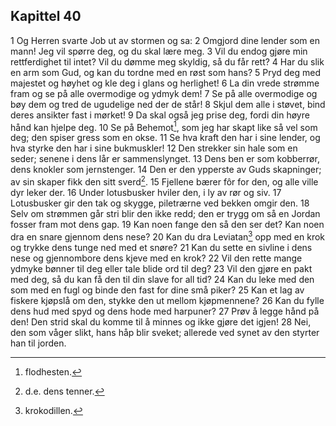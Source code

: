 ## Kapittel 40

1 Og Herren svarte Job ut av stormen og sa:
2 Omgjord dine lender som en mann! Jeg vil spørre deg, og du skal lære meg.
3 Vil du endog gjøre min rettferdighet til intet? Vil du dømme meg skyldig, så du får rett?
4 Har du slik en arm som Gud, og kan du tordne med en røst som hans?
5 Pryd deg med majestet og høyhet og kle deg i glans og herlighet!
6 La din vrede strømme fram og se på alle overmodige og ydmyk dem!
7 Se på alle overmodige og bøy dem og tred de ugudelige ned der de står!
8 Skjul dem alle i støvet, bind deres ansikter fast i mørket!
9 Da skal også jeg prise deg, fordi din høyre hånd kan hjelpe deg.
10 Se på Behemot[^1], som jeg har skapt like så vel som deg; den spiser gress som en okse.
11 Se hva kraft den har i sine lender, og hva styrke den har i sine bukmuskler!
12 Den strekker sin hale som en seder; senene i dens lår er sammenslynget.
13 Dens ben er som kobberrør, dens knokler som jernstenger.
14 Den er den ypperste av Guds skapninger; av sin skaper fikk den sitt sverd[^2].
15 Fjellene bærer fôr for den, og alle ville dyr leker der.
16 Under lotusbusker hviler den, i ly av rør og siv.
17 Lotusbusker gir den tak og skygge, piletrærne ved bekken omgir den.
18 Selv om strømmen går stri blir den ikke redd; den er trygg om så en Jordan fosser fram mot dens gap.
19 Kan noen fange den så den ser det? Kan noen dra en snare gjennom dens nese?
20 Kan du dra Leviatan[^3] opp med en krok og trykke dens tunge ned med et snøre?
21 Kan du sette en sivline i dens nese og gjennombore dens kjeve med en krok?
22 Vil den rette mange ydmyke bønner til deg eller tale blide ord til deg?
23 Vil den gjøre en pakt med deg, så du kan få den til din slave for all tid?
24 Kan du leke med den som med en fugl og binde den fast for dine små piker?
25 Kan et lag av fiskere kjøpslå om den, stykke den ut mellom kjøpmennene?
26 Kan du fylle dens hud med spyd og dens hode med harpuner?
27 Prøv å legge hånd på den! Den strid skal du komme til å minnes og ikke gjøre det igjen!
28 Nei, den som våger slikt, hans håp blir sveket; allerede ved synet av den styrter han til jorden.

[^1]:  flodhesten.
[^2]:  d.e. dens tenner.
[^3]:  krokodillen.
